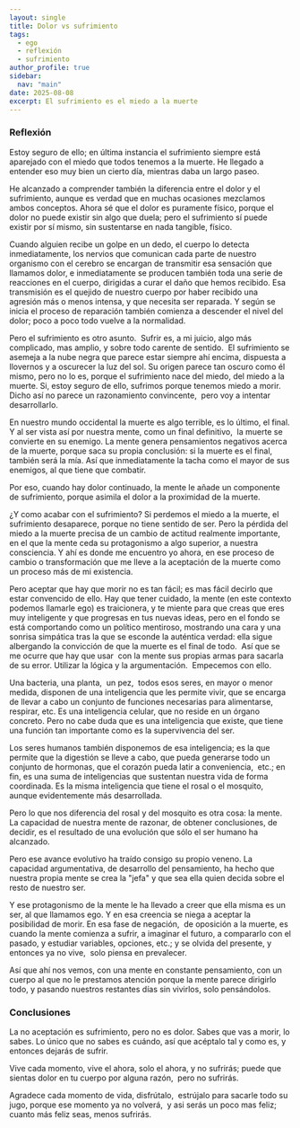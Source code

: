 ```yaml
---
layout: single
title: Dolor vs sufrimiento
tags:
  - ego
  - reflexión
  - sufrimiento
author_profile: true
sidebar:
  nav: "main"
date: 2025-08-08
excerpt: El sufrimiento es el miedo a la muerte
---
```



### Reflexión
Estoy seguro de ello; en última instancia el sufrimiento siempre está aparejado con el miedo que todos tenemos a la muerte. He llegado a entender eso muy bien un cierto día, mientras daba un largo paseo.

He alcanzado a comprender también la diferencia entre el dolor y el sufrimiento, aunque es verdad que en muchas ocasiones mezclamos ambos conceptos. Ahora sé que el dolor es puramente físico, porque el dolor no puede existir sin algo que duela; pero el sufrimiento sí puede existir por sí mismo, sin sustentarse en nada tangible, físico.

Cuando alguien recibe un golpe en un dedo, el cuerpo lo detecta inmediatamente, los nervios que comunican cada parte de nuestro organismo con el cerebro se encargan de transmitir esa sensación que llamamos dolor, e inmediatamente se producen también toda una serie de reacciones en el cuerpo, dirigidas a curar el daño que hemos recibido. Esa transmisión es el quejido de nuestro cuerpo por haber recibido una agresión más o menos intensa, y que necesita ser reparada. Y según se inicia el proceso de reparación también comienza a descender el nivel del dolor; poco a poco todo vuelve a la normalidad.

Pero el sufrimiento es otro asunto.  Sufrir es, a mi juicio, algo más complicado, mas amplio, y sobre todo carente de sentido.  El sufrimiento se asemeja a la nube negra que parece estar siempre ahí encima, dispuesta a llovernos y a oscurecer la luz del sol. Su origen parece tan oscuro como él  mismo, pero no lo es, porque el sufrimiento nace del miedo, del miedo a la muerte. Si, estoy seguro de ello, sufrimos porque tenemos miedo a morir. Dicho así no parece un razonamiento convincente,  pero voy a intentar desarrollarlo.

En nuestro mundo occidental la muerte es algo terrible, es lo último, el final. Y al ser vista así por nuestra mente, como un final definitivo,  la muerte se convierte en su enemigo. La mente genera pensamientos negativos acerca de la muerte, porque saca su propia conclusión: si la muerte es el final, también será la mía. Así que inmediatamente la tacha como el mayor de sus enemigos, al que tiene que combatir. 

Por eso, cuando hay dolor continuado, la mente le añade un componente de sufrimiento, porque asimila el dolor a la proximidad de la muerte.

¿Y como acabar con el sufrimiento? Si perdemos el miedo a la muerte, el sufrimiento desaparece, porque no tiene sentido de ser. Pero la pérdida del miedo a la muerte precisa de un cambio de actitud realmente importante, en el que la mente ceda su protagonismo a algo superior, a nuestra consciencia. Y ahí es donde me encuentro yo ahora, en ese proceso de cambio o transformación que me lleve a la aceptación de la muerte como un proceso más de mi existencia. 
  
Pero aceptar que hay que morir no es tan fácil; es mas fácil decirlo que estar convencido de ello. Hay que tener cuidado, la mente (en este contexto podemos llamarle ego) es traicionera, y te miente para que creas que eres muy inteligente y que progresas en tus nuevas ideas, pero en el fondo se está comportando como un político mentiroso, mostrando una cara y una sonrisa simpática tras la que se esconde la auténtica verdad: ella sigue albergando la convicción de que la muerte es el final de todo. 
Así que se me ocurre que hay que usar  con la mente sus propias armas para sacarla de su error. Utilizar la lógica y la argumentación.  Empecemos con ello.

Una bacteria, una planta,  un pez,  todos esos seres, en mayor o menor medida, disponen de una inteligencia que les permite vivir, que se encarga de llevar a cabo un conjunto de funciones necesarias para alimentarse, respirar, etc. Es una inteligencia celular, que no reside en un órgano concreto. Pero no cabe duda que es una inteligencia que existe, que tiene una función tan importante como es la supervivencia del ser. 

Los seres humanos también disponemos de esa inteligencia; es la que permite que la digestión se lleve a cabo, que pueda generarse todo un conjunto de hormonas, que el corazón pueda latir a conveniencia,  etc.; en fin, es una suma de inteligencias que sustentan nuestra vida de forma coordinada. Es la misma inteligencia que tiene el rosal o el mosquito, aunque evidentemente más desarrollada.

Pero lo que nos diferencia del rosal y del mosquito es otra cosa: la mente.  La capacidad de nuestra mente de razonar, de obtener conclusiones, de decidir, es el resultado de una evolución que sólo el ser humano ha alcanzado. 

Pero ese avance evolutivo ha traído consigo su propio veneno. La capacidad argumentativa, de desarrollo del pensamiento, ha hecho que nuestra propia mente se crea la "jefa" y que sea ella quien decida sobre el resto de nuestro ser. 

Y ese protagonismo de la mente le ha llevado a creer que ella misma es un ser, al que llamamos ego. Y en esa creencia se niega a aceptar la posibilidad de morir. En esa fase de negación,  de oposición a la muerte, es cuando la mente comienza a sufrir, a imaginar el futuro, a compararlo con el pasado, y estudiar variables, opciones, etc.; y se olvida del presente, y entonces ya no vive,  solo piensa en prevalecer.  

Así que ahí nos vemos, con una mente en constante pensamiento, con un cuerpo al que no le prestamos atención porque la mente parece dirigirlo todo, y pasando nuestros restantes días sin vivirlos, solo pensándolos.

### Conclusiones

La no aceptación es sufrimiento, pero no es dolor. Sabes que vas a morir, lo sabes. Lo único que no sabes es cuándo, así que acéptalo tal y como es, y entonces dejarás de sufrir. 

Vive cada momento, vive el ahora, solo el ahora, y no sufrirás; puede que sientas dolor en tu cuerpo por alguna razón,  pero no sufrirás. 

Agradece cada momento de vida, disfrútalo,  estrújalo para sacarle todo su jugo, porque ese momento ya no volverá,  y asi serás un poco mas feliz; cuanto más feliz seas, menos sufrirás.